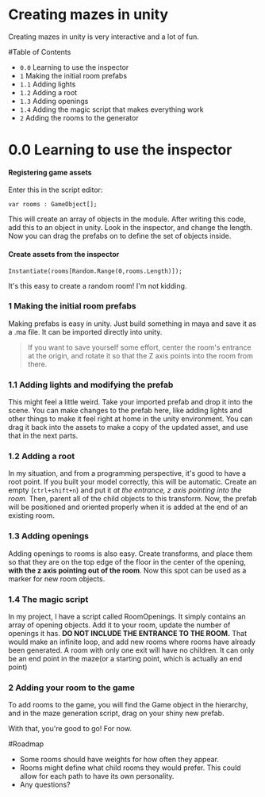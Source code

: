 # Creating mazes in unity

Creating mazes in unity is very interactive and a lot of fun.

#Table of Contents

- `0.0` Learning to use the inspector
- `1` Making the initial room prefabs
 - `1.1` Adding lights
 - `1.2` Adding a root
 - `1.3` Adding openings
 - `1.4` Adding the magic script that makes everything work
- `2` Adding the rooms to the generator


# 0.0 Learning to use the inspector

#### Registering game assets
Enter this in the script editor:
```
var rooms : GameObject[];
```
This will create an array of objects in the module. After writing this code, add this to an object in unity. Look in the inspector, and change the length. Now you can drag the prefabs on to define the set of objects inside.

#### Create assets from the inspector
```
Instantiate(rooms[Random.Range(0,rooms.Length)]);
```
It's this easy to create a random room! I'm not kidding.

### 1 Making the initial room prefabs
Making prefabs is easy in unity. Just build something in maya and save it as a .ma file. It can be imported directly into unity.
> If you want to save yourself some effort, center the room's entrance at the origin, and rotate it so that the Z axis points into the room from there.

### 1.1 Adding lights and modifying the prefab
This might feel a little weird. Take your imported prefab and drop it into the scene. You can make changes to the prefab here, like adding lights and other things to make it feel right at home in the unity environment. You can drag it back into the assets to make a copy of the updated asset, and use that in the next parts.

### 1.2 Adding a root
In my situation, and from a programming perspective, it's good to have a root point. If you built your model correctly, this will be automatic. Create an empty (`ctrl+shift+n`) and put it *at the entrance, z axis pointing into the room.* Then, parent all of the child objects to this transform. Now, the prefab will be positioned and oriented properly when it is added at the end of an existing room.

### 1.3 Adding openings
Adding openings to rooms is also easy. Create transforms, and place them so that they are on the top edge of the floor in the center of the opening, **with the z axis pointing out of the room**. Now this spot can be used as a marker for new room objects.

### 1.4 The magic script
In my project, I have a script called RoomOpenings. It simply contains an array of opening objects. Add it to your room, update the number of openings it has. **DO NOT INCLUDE THE ENTRANCE TO THE ROOM.** That would make an infinite loop, and add new rooms where rooms have already been generated. A room with only one exit will have no children. It can only be an end point in the maze(or a starting point, which is actually an end point)

### 2 Adding your room to the game
To add rooms to the game, you will find the Game object in the hierarchy, and in the maze generation script, drag on your shiny new prefab.

With that, you're good to go! For now.

#Roadmap
- Some rooms should have weights for how often they appear.
- Rooms might define what child rooms they would prefer. This could allow for each path to have its own personality.
- Any questions?

